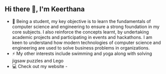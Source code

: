 <!--### Hi there 👋
- 🌱 I’m currently in the junior year of university, pursuing Computer Science and Engineering
- 😄 Pronouns: She/Her
- :thought_balloon: Current Interests: Image Processing, Computer Vision, AR/VR, Computer Graphics, Databases
- ⚡ Fun fact: Love swimming and solving jigsaw puzzles and Lego -->

<h2 align="left">Hi there 👋, I'm Keerthana</h2>

- 🌱 Being a student, my key objective is to learn the fundamentals of computer science and engineering to ensure a strong foundation in my core subjects. I also reinforce the concepts learnt, by undertaking academic projects and participating in events and hackathons. I am keen to understand how modern technologies of computer science and engineering are used to solve business problems in organizations.
- ⚡ My other interests include swimming and yoga along with solving jigsaw puzzles and Lego
- :computer: Check out my website - 


<!--
**KeerthanaShivakumar/KeerthanaShivakumar** is a ✨ _special_ ✨ repository because its `README.md` (this file) appears on your GitHub profile.

Here are some ideas to get you started:
 - 🔭 I’m currently working on ... 
- 🌱 I’m currently learning ...
- 👯 I’m looking to collaborate on ...
- 🤔 I’m looking for help with ...
- 💬 Ask me about ...
- 📫 How to reach me: ...
- 😄 Pronouns: ...
- ⚡ Fun fact: ...
-->
